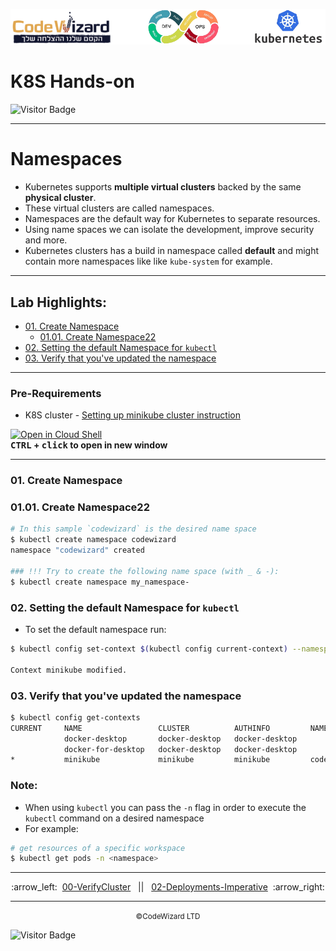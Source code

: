 ![](../../resources/k8s-logos.png)

# K8S Hands-on

![Visitor Badge](https://visitor-badge.laobi.icu/badge?page_id=nirgeier)

---

# Namespaces

- Kubernetes supports **multiple virtual clusters** backed by the same **physical cluster**.
- These virtual clusters are called namespaces.
- Namespaces are the default way for Kubernetes to separate resources.
- Using name spaces we can isolate the development, improve security and more.
- Kubernetes clusters has a build in namespace called **default** and might contain more namespaces like like `kube-system` for example.

<!-- inPage TOC start -->

---
## Lab Highlights:
- [01. Create Namespace](#01-Create-Namespace)
  - [01.01. Create Namespace22](#0101-Create-Namespace22)
- [02. Setting the default Namespace for `kubectl`](#02-Setting-the-default-Namespace-for-kubectl)
- [03. Verify that you&#39;ve updated the namespace](#03-Verify-that-youve-updated-the-namespace)

---

<!-- inPage TOC end -->

### Pre-Requirements

- K8S cluster - <a href="../00-VerifyCluster">Setting up minikube cluster instruction</a>

[![Open in Cloud Shell](https://gstatic.com/cloudssh/images/open-btn.svg)](https://console.cloud.google.com/cloudshell/editor?cloudshell_git_repo=https://github.com/nirgeier/KubernetesLabs)  
**<kbd>CTRL</kbd> + <kbd>click</kbd> to open in new window**

---

### 01. Create Namespace

### 01.01. Create Namespace22

```sh
# In this sample `codewizard` is the desired name space
$ kubectl create namespace codewizard
namespace "codewizard" created

### !!! Try to create the following name space (with _ & -):
$ kubectl create namespace my_namespace-
```

### 02. Setting the default Namespace for `kubectl`

- To set the default namespace run:

```sh
$ kubectl config set-context $(kubectl config current-context) --namespace=codewizard

Context minikube modified.
```

### 03. Verify that you've updated the namespace

```sh
$ kubectl config get-contexts
CURRENT     NAME                 CLUSTER          AUTHINFO         NAMESPACE
            docker-desktop       docker-desktop   docker-desktop
            docker-for-desktop   docker-desktop   docker-desktop
*           minikube             minikube         minikube         codewizard
```

### Note:

- When using `kubectl` you can pass the `-n` flag in order to execute the `kubectl` command on a desired namespace
- For example:

```sh
# get resources of a specific workspace
$ kubectl get pods -n <namespace>
```

<!-- navigation start -->

---

<div align="center">
:arrow_left:&nbsp;
  <a href="../00-VerifyCluster">00-VerifyCluster</a>
&nbsp;&nbsp;||&nbsp;&nbsp;  <a href="../02-Deployments-Imperative">02-Deployments-Imperative</a>
  &nbsp;:arrow_right:</div>

---

<div align="center">
  <small>&copy;CodeWizard LTD</small>
</div>

![Visitor Badge](https://visitor-badge.laobi.icu/badge?page_id=nirgeier)

<!-- navigation end -->